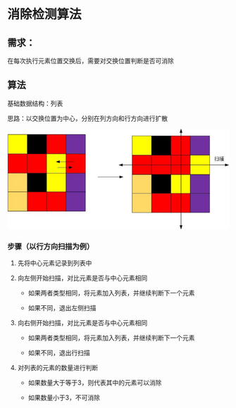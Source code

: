 # 消除检测算法

## 需求：

在每次执行元素位置交换后，需要对交换位置判断是否可消除

## 算法

基础数据结构：列表

思路：以交换位置为中心，分别在列方向和行方向进行扩散

![1.jpg](Towning%20Check%20Figs\1.jpg)

### 步骤（以行方向扫描为例）

1. 先将中心元素记录到列表中

2. 向左侧开始扫描，对比元素是否与中心元素相同
   
   - 如果两者类型相同，将元素加入列表，并继续判断下一个元素
   
   - 如果不同，退出左侧扫描

3. 向右侧开始扫描，对比元素是否与中心元素相同
   
   - 如果两者类型相同，将元素加入列表，并继续判断下一个元素
   
   - 如果不同，退出行扫描

4. 对列表的元素的数量进行判断
   
   - 如果数量大于等于3，则代表其中的元素可以消除
   
   - 如果数量小于3，不可消除

